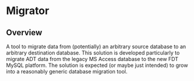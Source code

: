 Migrator
=====================================

Overview
--------
A tool to migrate data from (potentially) an arbitrary source database to an arbitrary destination database.
This solution is developed particularly to migrate ADT data from the legacy MS Access database to the new 
FDT MySQL platform. The solution is expected (or maybe just intended) to grow into a reasonably generic database
migration tool.